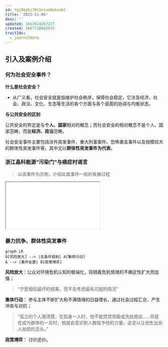 ```yaml
---
id: tgj86pkj70i5elwa8eksmhl
title: '2022-11-06'
desc: ''
updated: 1667814267227
created: 1667728042915
traitIds:
  - journalNote
---
```



## 引入及案例介绍

### 何为社会安全事件？

**什么是社会安全？**

- 从广义看，社会安全就是指维护社会秩序，保障社会稳定，它涉及经济、社会、政治、文化、生态等生活的各个方面与各个层面的协调与均衡状态。

**与公共安全的区别**

公共安全的界定是与**个人、国家**相对的概念；而社会安全的相对概念不是个人、国家范畴，而是**经济、政治**范畴。

社会安全事件主要包括涉外突发事件、重大刑事案件、恐怖袭击事件以及规模较大的群体性突发事件等，其中尤以**群体性突发事件为代表**。


### 浙江晶科能源“污染门”与癌症村谣言

> 以该事件为示例，介绍此类事件一般的发展过程

<iframe src="//cdn.notcloud.net/static/md/cy948/202211071825403.html"></iframe>


### 暴力抗争、群体性突发事件



```mermaid
graph LR
O[风险放大] --> |无条件抵制| A[集体行动]
A --> |事件处置| B[政策博弈]
```

**风险放大**：公众对环境危机认知的极端化，将随着危机情境的不确定性扩大而加强；

> “宁愿相信最坏的结果，而不去考虑最有可能的情况”

**集体行动**： 参与主体不断扩大和不满情绪的日益增长，通过社会过程汇合，产生冲突与对抗；

> “孤立的个人很清楚，在孤身一人时，他不能焚烧宫殿或洗劫商店……但是在成为群体的一员时，他就会意识到人数赋予他的力量，这足以让他生出杀人劫掠的念头。”

**政策博弈**： 讨价还价。
